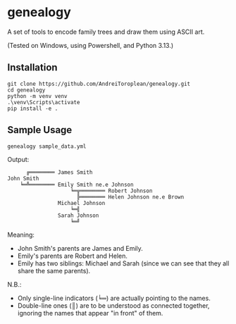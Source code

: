 # genealogy
A set of tools to encode family trees and draw them using ASCII art.

(Tested on Windows, using Powershell, and Python 3.13.)

## Installation
```
git clone https://github.com/AndreiToroplean/genealogy.git
cd genealogy
python -m venv venv
.\venv\Scripts\activate
pip install -e .
```

## Sample Usage
```
genealogy sample_data.yml
```

Output:
```
      ╔════════ James Smith
John Smith
    ╘═╩════════ Emily Smith ne.e Johnson
                    ╘═╦════════ Robert Johnson
                      ╠════════ Helen Johnson ne.e Brown
                Michael Johnson
                    ╘═╣
                Sarah Johnson
                    ╘═╝
```
Meaning: 
- John Smith's parents are James and Emily.
- Emily's parents are Robert and Helen.
- Emily has two siblings: Michael and Sarah (since we can see that they all share the same parents).

N.B.:
- Only single-line indicators (╘═) are actually pointing to the names.
- Double-line ones (║) are to be understood as connected together, ignoring the names that appear "in front" of them.
